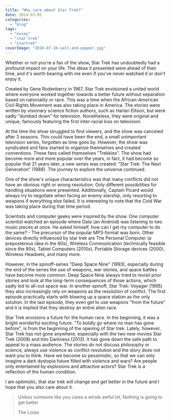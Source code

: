 ```yaml
---
title: "Why care about Star Trek?"
date: 2014-03-01
categories:
  - "blog"
tags:
  - "essay"
  - "star-trek"
  - "startrek"
coverImage: "2016-07-16-salt-and-pepper.jpg"
---
```


Whether or not you're a fan of the show, Star Trek has undoubtedly had a profound impact on your life. The ideas it presented were ahead of their time, and it's worth bearing with me even if you've never watched it or don't enjoy it.

Created by Gene Rodenberry in 1967, Star Trek envisioned a united world where everyone worked together towards a better future without separation based on nationality or race. This was a time when the African-American Civil Rights Movement was also taking place in America. The stories were written by visionary science fiction authors, such as Harlan Ellison, but were sadly "dumbed down" for television. Nonetheless, they were original and unique, famously featuring the first inter-racial kiss on television.

At the time the show struggled to find viewers, and the show was canceled after 3 seasons. This could have been the end, a small unimportant television series, forgotten as time goes by. However, the show was syndicated and fans started to organize themselves and created conventions. These fans called themselves "Trekkies". The show had become more and more popular over the years, in fact, it had become so popular that 21 years later, a new series was created: "Star Trek: The Next Generation" (1988). The journey to explore the universe continued. 

One of the show's unique characteristics was that many conflicts did not have an obvious right or wrong resolution. Only different possibilities for handling situations were presented. Additionally, Captain Picard would always try to negotiate when facing an enemy starship, only resorting to weapons if everything else failed. It is interesting to note that the Cold War was taking place during that time period.

Scientists and computer geeks were inspired by the show. One computer scientist watched an episode where Data (an Android) was listening to two music pieces at once. He asked himself, how can I get my computer to do the same? - The precursor of the popular MP3-format was born. Other devices directly influenced by star trek are The Personal Computer (a preposterous idea in the 60s), Wireless Communication (technically feasible since the 90s), Tablet Computers (2010s), Portable Storage devices (2000), Wireless Headsets, and many more.

However, in the spinoff-series "Deep Space Nine" (1993), especially during the end of the series the use of weapons, war stories, and space battles have become more common. Deep Space Nine always tried to revisit prior stories and look at the long-term consequences of those actions, which sadly led to all-out space war. In another spinoff, Star Trek: Voyager (1995) they also increasingly rely on weapons as the resolution of conflict. The first episode practically starts with blowing up a space station as the only solution. In the last episode, they even get to use weapons "from the future" and it is implied that they destroy an entire alien race.

Star Trek envisions a future for the human race. In the beginning, it was a bright wonderful exciting future. "To boldly go where no man has gone before", is from the beginning of the opening of Star trek. Lately, however, Star Trek has not gone anywhere, especially with the two new movies Star Trek (2009) and Into Darkness (2013). It has gone down the safe path to appeal to a mass audience. The stories do not discuss philosophy or science, always use violence as conflict resolution and the story does not want you to think. Have we become so pessimistic, so that we can only imagine a dark dystopia future filled with violence and wars? Are people only entertained by explosions and attractive actors? Star Trek is a reflection of the human condition.

I am optimistic, that star trek will change and get better in the future and I hope that you also care about it.

> Unless someone like you cares a whole awful lot, Nothing is going to get better
>
> The Lorax
